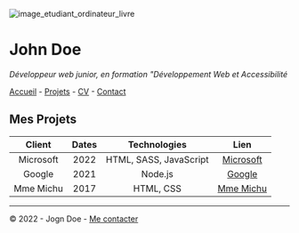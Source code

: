 ![image_etudiant_ordinateur_livre](https://cdn.discordapp.com/attachments/1208043598558400513/1215577342060003338/image.png?ex=65fd419e&is=65eacc9e&hm=49eb395d3af443bd8ce47c404f203635e72e023da201ef21c55a3df8a0b04373&)

# John Doe

*Développeur web junior, en formation "Développement Web et Accessibilité*

[Accueil](README.md) - [Projets](projets.md) - 
[CV](cv.md) - [Contact](contact.md)

## Mes Projets

|Client|Dates|Technologies|Lien|
|:-:|:-:|:-:|:-:|
|Microsoft|2022|HTML, SASS, JavaScript|[Microsoft](https://www.microsoft.com/fr-fr/)
|Google|2021|Node.js|[Google](https://www.google.com/)
|Mme Michu|2017|HTML, CSS|[Mme Michu](https://en.wiktionary.org/wiki/Madame_Michu)

___

© 2022 - Jogn Doe - [Me contacter](contact.md)